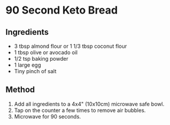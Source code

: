 # 90 Second Keto Bread

## Ingredients

- 3 tbsp almond flour or 1 1/3 tbsp coconut flour
- 1 tbsp olive or avocado oil
- 1/2 tsp baking powder
- 1 large egg
- Tiny pinch of salt

## Method

1. Add all ingredients to a 4x4" (10x10cm) microwave safe bowl.
2. Tap on the counter a few times to remove air bubbles.
3. Microwave for 90 seconds.
